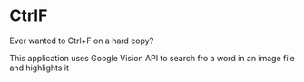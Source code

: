 # CtrlF
Ever wanted to Ctrl+F on a hard copy?

This application uses Google Vision API to search fro a word in an image file and highlights it
